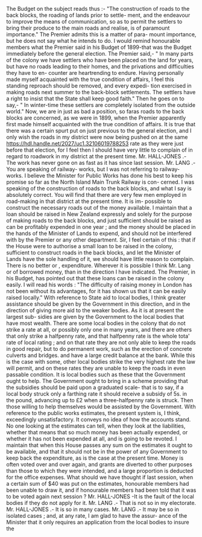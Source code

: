 The Budget on the subject reads thus :- "The construction of roads to the back blocks, the roading of lands prior to settle- ment, and the endeavour to improve the means of communication, so as to permit the settlers to bring their produce to the main roads and realise, is of paramount importance." The Premier admits this is a matter of para- mount importance, but he does not say what he intends to do. I would remind honourable members what the Premier said in his Budget of 1899-that was the Budget immediately before the general election. The Premier said,- " In many parts of the colony we have settlers who have been placed on the land for years, but have no roads leading to their homes, and the privations and difficulties they have to en- counter are heartrending to endure. Having personally made myself acquainted with the true condition of affairs, I feel this standing reproach should be removed, and every expedi- tion exercised in making roads next summer to the back-block settlements. The settlers have a right to insist that the State shall keep good faith." Then he goes on to say,- " In winter-time these settlers are completely isolated from the outside world." Now, we are in just as bad a position, so faras roads to the back blocks are concerned, as we were in 1899, when the Premier apparently first made himself acquainted with the true condition of affairs. It is true that there was a certain spurt put on just previous to the general election, and I only wish the roads in my district were now being pushed on at the same https://hdl.handle.net/2027/uc1.32106019788253 rate as they were just before that election, for I feel then I should have very little to complain of in regard to roadwork in my district at the present time. Mr. HALL-JONES .- The work has never gone on as fast as it has since last session. Mr. LANG .- You are speaking of railway- works, but I was not referring to railway-works. I believe the Minister for Public Works has done his best to keep his promise so far as the North Island Main Trunk Railway is con- cerned. I was speaking of the construction of roads to the back blocks, and what I say is absolutely correct. You will find that there are very few men employed in road-making in that district at the present time. It is im- possible to construct the necessary roads out of the money available. I maintain that a loan should be raised in New Zealand expressly and solely for the purpose of making roads to the back blocks, and just sufficient should be raised as can be profitably expended in one year ; and the money should be placed in the hands of the Minister of Lands to expend, and should not be interfered with by the Premier or any other department. Sir, I feel certain of this : that if the House were to authorise a small loan to be raised in the colony, sufficient to construct roads in the back blocks, and let the Minister of Lands have the sole handling of it, we should have little reason to complain. There is no better or , expenditure. Wherever it is possible I think Mr. Lang or of borrowed money, than in the direction I have indicated. The Premier, in his Budget, has pointed out that these loans can be raised in the colony easily. I will read his words : "The difficulty of raising money in London has not been without its advantages, for it has shown us that it can be easily raised locally." With reference to State aid to local bodies, I think greater assistance should be given by the Government in this direction, and in the direction of giving more aid to the weaker bodies. As it is at present the largest sub- sidies are given by the Government to the local bodies that have most wealth. There are some local bodies in the colony that do not strike a rate at all, or possibly only one in many years, and there are others that only strike a halfpenny rate, and that halfpenny rate is the whole tota' rate of local rating ; and on that rate they are not only able to keep the roads in good repair, but to do permanent work, such as the erection of concrete culverts and bridges. and have a large credit balance at the bank. While this is the case with some, other local bodies strike the very highest rate the law will permit, and on these rates they are unable to keep the roads in even passable condition. It is local bodies such as these that the Government ought to help. The Government ought to bring in a scheme providing that the subsidies should be paid upon a graduated scale- that is to say, if a local body struck only a farthing rate it should receive a subsidy of 5s. in the pound, advancing up to £2 when a three-halfpenny rate is struck. Then those willing to help themselves would be assisted by the Government. With reference to the public works estimates, the present system is, I think, exceedingly unsatisfactory. It conveys no idea of how the accounts stand. No one looking at the estimates can tell, when they look at the liabilities, whether that means that so much money has been actually expended, or whether it has not been expended at all, and is going to be revoted. I maintain that when this House passes any sum on the estimates it ought to be available, and that it should not be in the power of any Government to keep back the expenditure, as is the case at the present time. Money is often voted over and over again, and grants are diverted to other purposes than those to which they were intended, and a large proportion is deducted for the office expenses. What should we have thought if last session, when a certain sum of $40 was put on the estimates, honourable members had been unable to draw it, and if honourable members had been told that it was to be voted again next session ? Mr. HALL-JONES -It is the fault of the local bodies if they do not apply for it. Mr. LANG .- That is not so in my electorate. Mr. HALL-JONES .- It is so in many cases. Mr. LANG .- It may be so in isolated cases ; and, at any rate, I am glad to have the assur- ance of the Minister that it only requires an application from the local bodies to insure the 